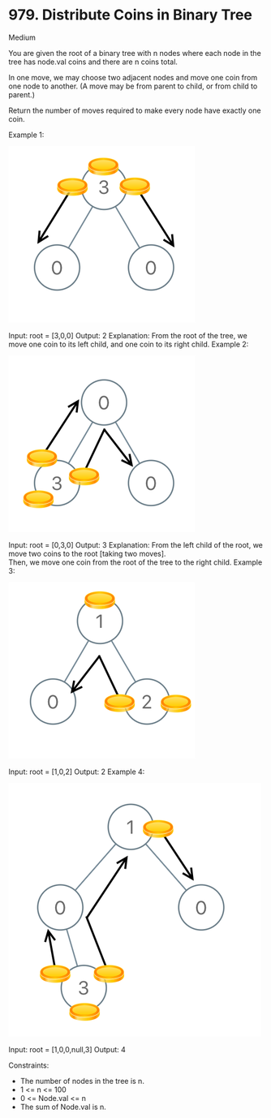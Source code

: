 # 979. Distribute Coins in Binary Tree
Medium

You are given the root of a binary tree with n nodes where each node in the tree has node.val coins 
and there are n coins total.

In one move, we may choose two adjacent nodes and move one coin from one node to another. (A move 
may be from parent to child, or from child to parent.)

Return the number of moves required to make every node have exactly one coin.

 

Example 1:

![tree1](tree1.png)


Input: root = [3,0,0]
Output: 2
Explanation: From the root of the tree, we move one coin to its left child, and one coin to its 
right child.
Example 2:

![tree2](tree2.png)



Input: root = [0,3,0]
Output: 3
Explanation: From the left child of the root, we move two coins to the root [taking two moves].  
Then, we move one coin from the root of the tree to the right child.
Example 3:

![tree3](tree3.png)


Input: root = [1,0,2]
Output: 2
Example 4:

![tree4](tree4.png)

Input: root = [1,0,0,null,3]
Output: 4
 

Constraints:

* The number of nodes in the tree is n.
* 1 <= n <= 100
* 0 <= Node.val <= n
* The sum of Node.val is n.